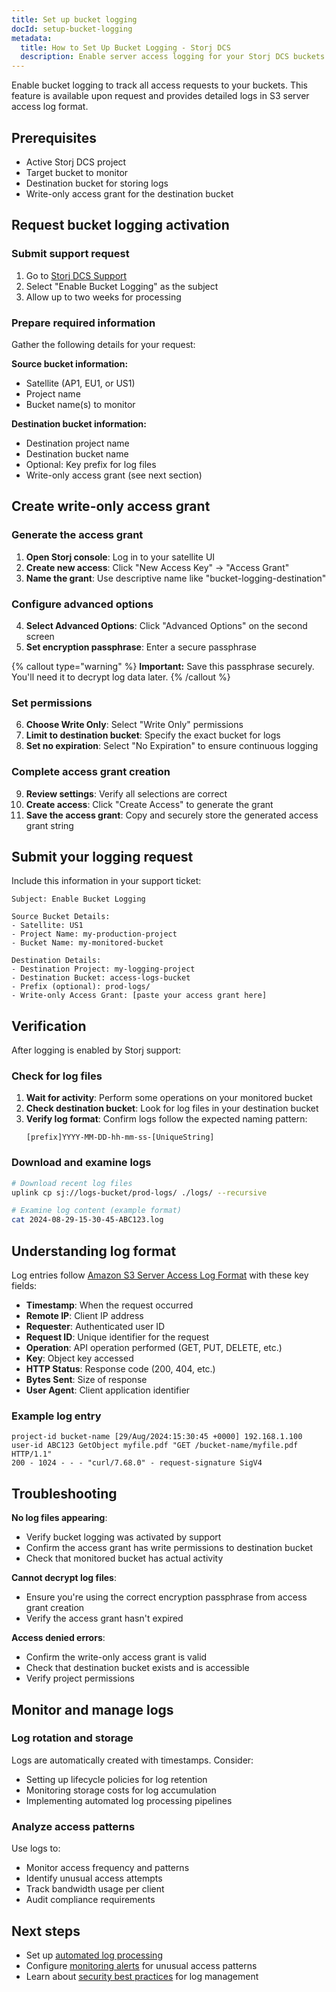 ```yaml
---
title: Set up bucket logging
docId: setup-bucket-logging
metadata:
  title: How to Set Up Bucket Logging - Storj DCS
  description: Enable server access logging for your Storj DCS buckets to track all requests and operations
---
```


Enable bucket logging to track all access requests to your buckets. This feature is available upon request and provides detailed logs in S3 server access log format.

## Prerequisites

- Active Storj DCS project
- Target bucket to monitor
- Destination bucket for storing logs
- Write-only access grant for the destination bucket

## Request bucket logging activation

### Submit support request

1. Go to [Storj DCS Support](https://supportdcs.storj.io/hc/en-us/requests/new?ticket_form_id=360000379291)
2. Select "Enable Bucket Logging" as the subject
3. Allow up to two weeks for processing

### Prepare required information

Gather the following details for your request:

**Source bucket information:**
- Satellite (AP1, EU1, or US1)
- Project name  
- Bucket name(s) to monitor

**Destination bucket information:**
- Destination project name
- Destination bucket name
- Optional: Key prefix for log files
- Write-only access grant (see next section)

## Create write-only access grant

### Generate the access grant

1. **Open Storj console**: Log in to your satellite UI
2. **Create new access**: Click "New Access Key" → "Access Grant"
3. **Name the grant**: Use descriptive name like "bucket-logging-destination"

### Configure advanced options

4. **Select Advanced Options**: Click "Advanced Options" on the second screen
5. **Set encryption passphrase**: Enter a secure passphrase

{% callout type="warning" %}
**Important:** Save this passphrase securely. You'll need it to decrypt log data later.
{% /callout %}

### Set permissions

6. **Choose Write Only**: Select "Write Only" permissions
7. **Limit to destination bucket**: Specify the exact bucket for logs
8. **Set no expiration**: Select "No Expiration" to ensure continuous logging

### Complete access grant creation

9. **Review settings**: Verify all selections are correct
10. **Create access**: Click "Create Access" to generate the grant
11. **Save the access grant**: Copy and securely store the generated access grant string

## Submit your logging request

Include this information in your support ticket:

```
Subject: Enable Bucket Logging

Source Bucket Details:
- Satellite: US1
- Project Name: my-production-project  
- Bucket Name: my-monitored-bucket

Destination Details:
- Destination Project: my-logging-project
- Destination Bucket: access-logs-bucket
- Prefix (optional): prod-logs/
- Write-only Access Grant: [paste your access grant here]
```

## Verification

After logging is enabled by Storj support:

### Check for log files

1. **Wait for activity**: Perform some operations on your monitored bucket
2. **Check destination bucket**: Look for log files in your destination bucket  
3. **Verify log format**: Confirm logs follow the expected naming pattern:
   ```
   [prefix]YYYY-MM-DD-hh-mm-ss-[UniqueString]
   ```

### Download and examine logs

```bash
# Download recent log files
uplink cp sj://logs-bucket/prod-logs/ ./logs/ --recursive

# Examine log content (example format)
cat 2024-08-29-15-30-45-ABC123.log
```

## Understanding log format

Log entries follow [Amazon S3 Server Access Log Format](https://docs.aws.amazon.com/AmazonS3/latest/userguide/LogFormat.html) with these key fields:

- **Timestamp**: When the request occurred
- **Remote IP**: Client IP address  
- **Requester**: Authenticated user ID
- **Request ID**: Unique identifier for the request
- **Operation**: API operation performed (GET, PUT, DELETE, etc.)
- **Key**: Object key accessed
- **HTTP Status**: Response code (200, 404, etc.)
- **Bytes Sent**: Size of response
- **User Agent**: Client application identifier

### Example log entry

```
project-id bucket-name [29/Aug/2024:15:30:45 +0000] 192.168.1.100 
user-id ABC123 GetObject myfile.pdf "GET /bucket-name/myfile.pdf HTTP/1.1" 
200 - 1024 - - - "curl/7.68.0" - request-signature SigV4
```

## Troubleshooting

**No log files appearing**:
- Verify bucket logging was activated by support
- Confirm the access grant has write permissions to destination bucket
- Check that monitored bucket has actual activity

**Cannot decrypt log files**:
- Ensure you're using the correct encryption passphrase from access grant creation
- Verify the access grant hasn't expired

**Access denied errors**:
- Confirm the write-only access grant is valid
- Check that destination bucket exists and is accessible
- Verify project permissions

## Monitor and manage logs

### Log rotation and storage

Logs are automatically created with timestamps. Consider:
- Setting up lifecycle policies for log retention
- Monitoring storage costs for log accumulation
- Implementing automated log processing pipelines

### Analyze access patterns  

Use logs to:
- Monitor access frequency and patterns
- Identify unusual access attempts
- Track bandwidth usage per client
- Audit compliance requirements

## Next steps

- Set up [automated log processing](docId:your-log-processing-guide) 
- Configure [monitoring alerts](docId:your-monitoring-guide) for unusual access patterns
- Learn about [security best practices](docId:your-security-guide) for log management